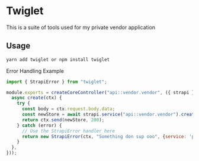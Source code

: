# Twiglet

This is a suite of tools used for my private vendor application

## Usage

```bash
yarn add twiglet or npm install twiglet
```

Error Handling Example

```js
import { StrapiError } from "twiglet";

module.exports = createCoreController("api::vendor.vendor", ({ strapi }) => ({
  async create(ctx) {
    try {
      const body = ctx.request.body.data;
      const newStore = await strapi.service("api::vendor.vendor").create(body)
      return ctx.send(newStore, 200);
    } catch (error) {
      // Use the StrapiError handler here
      return new StrapiError(ctx, "Something don sup ooo", {service: 'paypal' }).PaymentRequired()
    }
  },
}));
```

